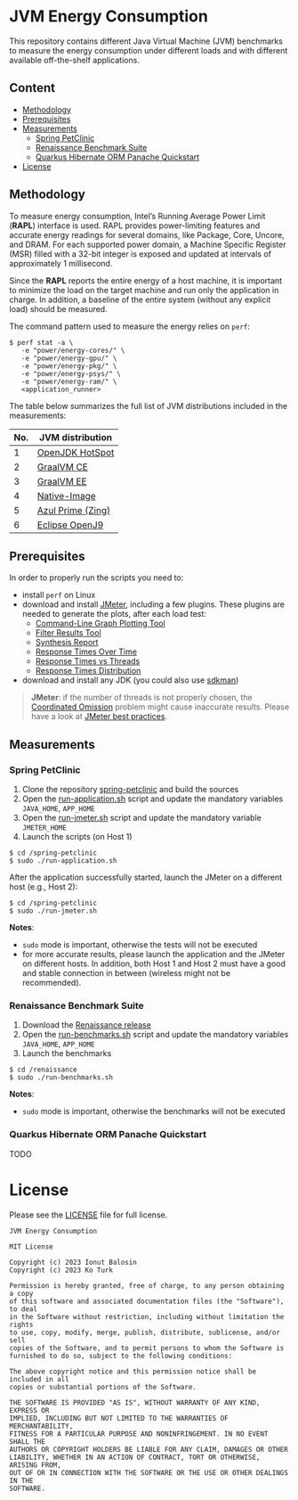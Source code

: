 # JVM Energy Consumption

This repository contains different Java Virtual Machine (JVM) benchmarks to measure the energy consumption under different loads and with different available off-the-shelf applications.

## Content

- [Methodology](#methodology)
- [Prerequisites](#prerequisites)
- [Measurements](#measurements)
  - [Spring PetClinic](#spring-petclinic)
  - [Renaissance Benchmark Suite](#renaissance-benchmark-suite)
  - [Quarkus Hibernate ORM Panache Quickstart](#quarkus-hibernate-orm-panache-quickstart)
- [License](#license)

## Methodology

To measure energy consumption, Intel’s Running Average Power Limit (**RAPL**) interface is used. RAPL provides power-limiting features and accurate energy readings for several domains, like Package, Core, Uncore, and DRAM. For each supported power domain, a Machine Specific Register (MSR) filled with a 32-bit integer is exposed and updated at intervals of approximately 1 millisecond.

Since the **RAPL** reports the entire energy of a host machine, it is important to minimize the load on the target machine and run only the application in charge. In addition, a baseline of the entire system (without any explicit load) should be measured.

The command pattern used to measure the energy relies on `perf`: 

```
$ perf stat -a \
   -e "power/energy-cores/" \
   -e "power/energy-gpu/" \
   -e "power/energy-pkg/" \
   -e "power/energy-psys/" \
   -e "power/energy-ram/" \
   <application_runner>
```

The table below summarizes the full list of JVM distributions included in the measurements:

No. | JVM distribution
-------------- |--------------------
1 | [OpenJDK HotSpot](https://projects.eclipse.org/projects/adoptium.temurin/downloads)
2 | [GraalVM CE](https://www.graalvm.org/downloads)
3 | [GraalVM EE](https://www.graalvm.org/downloads)
4 | [Native-Image](https://www.graalvm.org/22.0/reference-manual/native-image/)
5 | [Azul Prime (Zing)](https://www.azul.com/products/prime)
6 | [Eclipse OpenJ9](https://www.eclipse.org/openj9) 

## Prerequisites

In order to properly run the scripts you need to:
- install `perf` on Linux
- download and install [JMeter](https://jmeter.apache.org/download_jmeter.cgi), including a few plugins. These plugins are needed to generate the plots, after each load test:
    - [Command-Line Graph Plotting Tool](https://jmeter-plugins.org/wiki/JMeterPluginsCMD)
    - [Filter Results Tool](https://jmeter-plugins.org/wiki/FilterResultsTool)
    - [Synthesis Report](https://jmeter-plugins.org/wiki/SynthesisReport)
    - [Response Times Over Time](https://jmeter-plugins.org/wiki/ResponseTimesOverTime)
    - [Response Times vs Threads](https://jmeter-plugins.org/wiki/ResponseTimesVsThreads)
    - [Response Times Distribution](https://jmeter-plugins.org/wiki/RespTimesDistribution)
- download and install any JDK (you could also use [sdkman](https://sdkman.io/install))

> **JMeter**: if the number of threads is not properly chosen, the [Coordinated Omission](https://groups.google.com/g/mechanical-sympathy/c/icNZJejUHfE) problem might cause inaccurate results. Please have a look at [JMeter best practices](https://jmeter.apache.org/usermanual/best-practices.html).

## Measurements

### Spring PetClinic

1. Clone the repository [spring-petclinic](https://github.com/spring-projects/spring-petclinic) and build the sources
2. Open the [run-application.sh](./spring-petclinic/run-application.sh) script and update the mandatory variables `JAVA_HOME`, `APP_HOME`
2. Open the [run-jmeter.sh](./spring-petclinic/run-jmeter.sh) script and update the mandatory variable `JMETER_HOME`
3. Launch the scripts (on Host 1)

```
$ cd /spring-petclinic
$ sudo ./run-application.sh
```

After the application successfully started, launch the JMeter on a different host (e.g., Host 2):

```
$ cd /spring-petclinic
$ sudo ./run-jmeter.sh
```

**Notes**:
- `sudo` mode is important, otherwise the tests will not be executed
- for more accurate results, please launch the application and the JMeter on different hosts. In addition, both Host 1 and Host 2 must have a good and stable connection in between (wireless might not be recommended).

### Renaissance Benchmark Suite

1. Download the [Renaissance release](https://github.com/renaissance-benchmarks/renaissance/releases)
2. Open the [run-benchmarks.sh](./renaissance/run-benchmarks.sh) script and update the mandatory variables `JAVA_HOME`, `APP_HOME`
3. Launch the benchmarks

```
$ cd /renaissance
$ sudo ./run-benchmarks.sh
```

**Notes**:
- `sudo` mode is important, otherwise the benchmarks will not be executed

### Quarkus Hibernate ORM Panache Quickstart

TODO

# License

Please see the [LICENSE](LICENSE) file for full license.

```
JVM Energy Consumption

MIT License

Copyright (c) 2023 Ionut Balosin
Copyright (c) 2023 Ko Turk

Permission is hereby granted, free of charge, to any person obtaining a copy
of this software and associated documentation files (the "Software"), to deal
in the Software without restriction, including without limitation the rights
to use, copy, modify, merge, publish, distribute, sublicense, and/or sell
copies of the Software, and to permit persons to whom the Software is
furnished to do so, subject to the following conditions:

The above copyright notice and this permission notice shall be included in all
copies or substantial portions of the Software.

THE SOFTWARE IS PROVIDED "AS IS", WITHOUT WARRANTY OF ANY KIND, EXPRESS OR
IMPLIED, INCLUDING BUT NOT LIMITED TO THE WARRANTIES OF MERCHANTABILITY,
FITNESS FOR A PARTICULAR PURPOSE AND NONINFRINGEMENT. IN NO EVENT SHALL THE
AUTHORS OR COPYRIGHT HOLDERS BE LIABLE FOR ANY CLAIM, DAMAGES OR OTHER
LIABILITY, WHETHER IN AN ACTION OF CONTRACT, TORT OR OTHERWISE, ARISING FROM,
OUT OF OR IN CONNECTION WITH THE SOFTWARE OR THE USE OR OTHER DEALINGS IN THE
SOFTWARE.
```